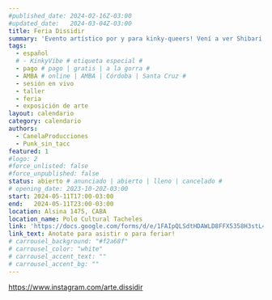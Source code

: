 ```yaml
---
#published_date: 2024-02-16Z-03:00
#updated_date:   2024-03-04Z-03:00
title: Feria Dissidir
summary: 'Evento artístico por y para kinky-queers! Vení a ver Shibari en vivo, escuchar lecturas y conocer espacios de resistencia. También vas a poder ver arte erótico, recorrer la feria y participar del taller de Mel. Traete un alimento no perecedero que vamos a hacer colecta para quienes lo necesitan :)'
tags:
  - español
  # - KinkyVibe # etiqueta especial #
  - pago # pago | gratis | a la gorra #
  - AMBA # online | AMBA | Córdoba | Santa Cruz #
  - sesión en vivo
  - taller
  - feria
  - exposición de arte
layout: calendario
category: calendario
authors:
  - CanelaProducciones
  - Punk_sin_tacc
featured: 1
#logo: 2
#force_unlisted: false
#force_unpublished: false
status: abierto # anunciado | abierto | lleno | cancelado #
# opening_date: 2023-10-20Z-03:00
start: 2024-05-11T17:00-03:00
end:   2024-05-11T23:00-03:00
location: Alsina 1475, CABA
location_name: Polo Cultural Tacheles
link: 'https://docs.google.com/forms/d/e/1FAIpQLSdtHDAWLD8FFX5358H3stL4GhXfaAyHmyASFr_O2PbjUr_bjQ/viewform'
link_text: Anotate para asistir o para feriar!
# carrousel_background: "#f2a68f"
# carrousel_color: "white"
# carrousel_accent_text: ""
# carrousel_accent_bg: ""
---
```

https://www.instagram.com/arte.dissidir
